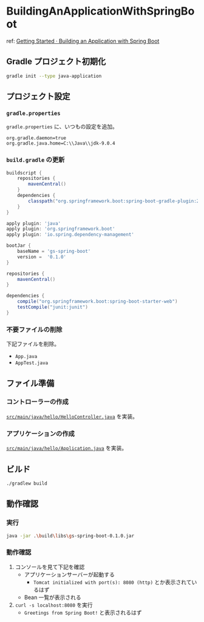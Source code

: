 BuildingAnApplicationWithSpringBoot
===================================

ref: [Getting Started · Building an Application with Spring Boot](https://spring.io/guides/gs/spring-boot/)


Gradle プロジェクト初期化
-------------------------

```sh
gradle init --type java-application
```


プロジェクト設定
----------------

### `gradle.properties`

`gradle.properties` に、いつもの設定を追加。

```properties
org.gradle.daemon=true
org.gradle.java.home=C:\\Java\\jdk-9.0.4
```


### `build.gradle` の更新

```gradle
buildscript {
    repositories {
        mavenCentral()
    }
    dependencies {
        classpath("org.springframework.boot:spring-boot-gradle-plugin:2.0.2.RELEASE")
    }
}

apply plugin: 'java'
apply plugin: 'org.springframework.boot'
apply plugin: 'io.spring.dependency-management'

bootJar {
    baseName = 'gs-spring-boot'
    version =  '0.1.0'
}

repositories {
    mavenCentral()
}

dependencies {
    compile("org.springframework.boot:spring-boot-starter-web")
    testCompile("junit:junit")
}
```


### 不要ファイルの削除

下記ファイルを削除。

- `App.java`
- `AppTest.java`


ファイル準備
------------

### コントローラーの作成


[`src/main/java/hello/HelloController.java`](./src/main/java/hello/HelloController.java) を実装。


### アプリケーションの作成

[`src/main/java/hello/Application.java`](./src/main/java/hello/Application.java) を実装。


ビルド
------

```sh
./gradlew build
```


動作確認
--------

### 実行

```sh
java -jar .\build\libs\gs-spring-boot-0.1.0.jar
```


### 動作確認

1. コンソールを見て下記を確認
    - アプリケーションサーバーが起動する
        - `Tomcat initialized with port(s): 8080 (http)` とか表示されているはず
    - Bean 一覧が表示される
2. `curl -s localhost:8080` を実行
    - `Greetings from Spring Boot!` と表示されるはず



